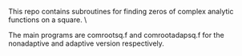This repo contains subroutines for finding zeros of complex analytic functions on a square. \

The main programs are comrootsq.f and comrootadapsq.f for the nonadaptive and adaptive version respectively.
